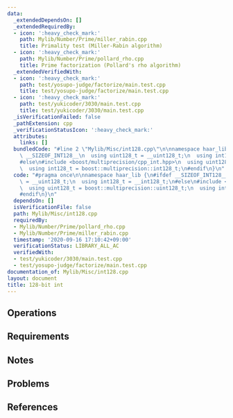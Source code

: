 ```yaml
---
data:
  _extendedDependsOn: []
  _extendedRequiredBy:
  - icon: ':heavy_check_mark:'
    path: Mylib/Number/Prime/miller_rabin.cpp
    title: Primality test (Miller-Rabin algorithm)
  - icon: ':heavy_check_mark:'
    path: Mylib/Number/Prime/pollard_rho.cpp
    title: Prime factorization (Pollard's rho algorithm)
  _extendedVerifiedWith:
  - icon: ':heavy_check_mark:'
    path: test/yosupo-judge/factorize/main.test.cpp
    title: test/yosupo-judge/factorize/main.test.cpp
  - icon: ':heavy_check_mark:'
    path: test/yukicoder/3030/main.test.cpp
    title: test/yukicoder/3030/main.test.cpp
  _isVerificationFailed: false
  _pathExtension: cpp
  _verificationStatusIcon: ':heavy_check_mark:'
  attributes:
    links: []
  bundledCode: "#line 2 \"Mylib/Misc/int128.cpp\"\n\nnamespace haar_lib {\n#ifdef\
    \ __SIZEOF_INT128__\n  using uint128_t = __uint128_t;\n  using int128_t = __int128_t;\n\
    #else\n#include <boost/multiprecision/cpp_int.hpp>\n  using uint128_t = boost::multiprecision::uint128_t;\n\
    \  using int128_t = boost::multiprecision::int128_t;\n#endif\n}\n"
  code: "#pragma once\n\nnamespace haar_lib {\n#ifdef __SIZEOF_INT128__\n  using uint128_t\
    \ = __uint128_t;\n  using int128_t = __int128_t;\n#else\n#include <boost/multiprecision/cpp_int.hpp>\n\
    \  using uint128_t = boost::multiprecision::uint128_t;\n  using int128_t = boost::multiprecision::int128_t;\n\
    #endif\n}\n"
  dependsOn: []
  isVerificationFile: false
  path: Mylib/Misc/int128.cpp
  requiredBy:
  - Mylib/Number/Prime/pollard_rho.cpp
  - Mylib/Number/Prime/miller_rabin.cpp
  timestamp: '2020-09-16 17:10:42+09:00'
  verificationStatus: LIBRARY_ALL_AC
  verifiedWith:
  - test/yukicoder/3030/main.test.cpp
  - test/yosupo-judge/factorize/main.test.cpp
documentation_of: Mylib/Misc/int128.cpp
layout: document
title: 128-bit int
---
```


## Operations

## Requirements

## Notes

## Problems

## References
